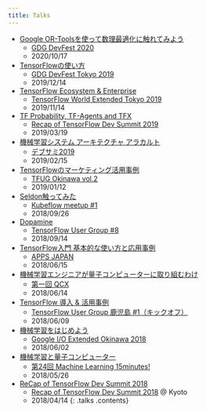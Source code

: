 ```yaml
---
title: Talks
---
```


- [Google OR-Toolsを使って数理最適化に触れてみよう](https://docs.google.com/presentation/d/e/2PACX-1vS5M3EE_knNaMVaPxVIih0ltfI3Y7b1Ta4s7OnAfy44tG0ZiWBsL3re7HH3_t8kTFRkKjaYOrGJI7gr/pub?start=false&loop=false&delayms=3000)
  - [GDG DevFest 2020](https://gdg-tokyo.connpass.com/event/190079/)
  - 2020/10/17
- [TensorFlowの使い方](https://docs.google.com/presentation/d/e/2PACX-1vT1LHPLi1j09lKfVkaCNra-x_1zsf50H1mARpiBvurN7caEB-07f2n6k4fWbqGMVA0P-8izVYTUnWv_/pub?start=false&loop=false&delayms=3000)
  - [GDG DevFest Tokyo 2019](https://gdg-tokyo.connpass.com/event/137666/)
  - 2019/12/14
- [TensorFlow Ecosystem & Enterprise](https://ohtaman.github.io/slides/tfwx_tokyo_2019/20191114.html)
  - [TensorFlow World Extended Tokyo 2019](https://tfug-tokyo.connpass.com/event/152615/)
  - 2019/11/14
- [TF Probability, TF-Agents and TFX](https://docs.google.com/presentation/d/e/2PACX-1vRvw0Mq2-AIfPzcudBjwG1GDJ26P2MiJV-Jzfe-9xsIolBhGy-rNbcNahBV7cpEgEU-DL3wPbd4rmiH/pub?start=false&loop=false&delayms=3000)
  - [Recap of TensorFlow Dev Summit 2019](https://tfug-tokyo.connpass.com/event/122199/)
  - 2019/03/19
- [機械学習システム アーキテクチャ アラカルト](https://www.slideshare.net/BrainPad/ss-131876455)
  - [デブサミ2019](https://event.shoeisha.jp/devsumi/20190214/)
  - 2019/02/15
- [TensorFlowのマーケティング活用事例](https://docs.google.com/presentation/d/e/2PACX-1vStBfkGdgAnJN6y-01e5QxRodOHQE_5CAu2jCkGw1n0S12IPxo_hyJB1VwAxkg_Z3vkA8Kf4VY_ekR1/pub?start=false&loop=false&delayms=3000)
  - [TFUG Okinawa vol.2](https://tfug-okinawa.connpass.com/event/109390/)
  - 2019/01/12
- [Seldon触ってみた](https://docs.google.com/presentation/d/e/2PACX-1vQurY8sa3Tx6kdI0noE_IvhXDX8ukpNAMTL_vA_1lldZTkwygxEYhaMgvLlY5iuNLqW6jDUZ4rMB6jD/pub?start=false&loop=false&delayms=3000)
  - [Kubeflow meetup #1](https://daft.connpass.com/event/100292/)
  - 2018/09/26
- [Dopamine](https://docs.google.com/presentation/d/e/2PACX-1vTqTs68hKJSLLqmvPmjxNRt_xfPpQdegBKsZ4enxHZRhs1URk5tMW8y2_o8-mvlT9nhOZhDgNu0yIGP/pub?start=false&loop=false&delayms=3000)
  - [TensorFlow User Group #8](https://tfug-tokyo.connpass.com/event/97836/)
  - 2018/09/14
- [TensorFlow入門 基本的な使い方と応用事例](https://docs.google.com/presentation/d/e/2PACX-1vRZEQVh0KHDEedwRcnlWsZK0C72yq7dA11WKyYCw6UffBShIMADrhJ0_tKfH_Y9SAMH1enljA_5p2IC/pub?start=false&loop=false&delayms=3000)
  - [APPS JAPAN](https://www.f2ff.jp/apps-japan/2018/)
  - 2018/06/15
- [機械学習エンジニアが量子コンピューターに取り組むわけ](https://docs.google.com/presentation/d/e/2PACX-1vRfRoJhZgFeMNQos18v5yU5i5DWW88kxPoNzaIRf0XvvB_kgJiz04ZuI-k50Z3urOXx2zuUAcUtgKQ_/pub?start=false&loop=false&delayms=3000)
  - [第一回 QCX](https://qri.connpass.com/event/86413/)
  - 2018/06/14
- [TensorFlow 導入 & 活用事例]()
  - [TensorFlow User Group 鹿児島 #1（キックオフ）](https://tfug-kagoshima.connpass.com/event/87992/)
  - 2018/06/09
- [機械学習をはじめよう](https://docs.google.com/presentation/d/e/2PACX-1vQfv2VjMln4MM6SMvqQfYwYZVAEHx0XgeRqKCdk89BwlmjW91gI4TH5lqMUVGFubyKq69QfH8_nnug1/pub?start=false&loop=false&delayms=3000)
  - [Google I/O Extended Okinawa 2018](https://okipug.connpass.com/event/86509/)
  - 2018/06/02
- [機械学習と量子コンピューター](https://docs.google.com/presentation/d/e/2PACX-1vQi0aTmmQEYWAjmE0x9uXPvPqvlk31-2ZUM-qJxbHP_1B_0P__-97vRkO7iTgjF2zN67WKpq5TYqSQs/pub?start=false&loop=false&delayms=3000)
  - [第24回 Machine Learning 15minutes!](https://machine-learning15minutes.connpass.com/event/85393/)
  - 2018/05/26
- [ReCap of TensorFlow Dev Summit 2018](https://docs.google.com/presentation/d/e/2PACX-1vSMGl0DXxtS6wtykuNq-A6P_Ew6NLrY6xiK4YCoFdiMJDzqEMFplkrLaaMT-VIh-ulGE_Oc9wY-ahlm/pub?start=false&loop=false&delayms=3000)
  - [Recap of TensorFlow Dev Summit 2018](https://gdgkyoto.connpass.com/event/83884/) @ Kyoto
  - 2018/04/14
{: .talks .contents}